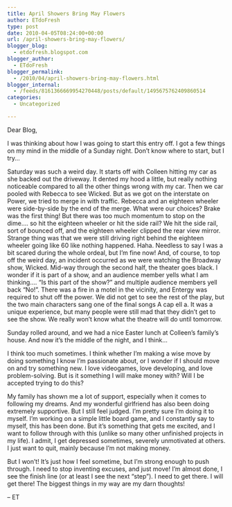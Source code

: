 ```yaml
---
title: April Showers Bring May Flowers
author: ETdoFresh
type: post
date: 2010-04-05T08:24:00+00:00
url: /april-showers-bring-may-flowers/
blogger_blog:
  - etdofresh.blogspot.com
blogger_author:
  - ETdoFresh
blogger_permalink:
  - /2010/04/april-showers-bring-may-flowers.html
blogger_internal:
  - /feeds/8161366669954270448/posts/default/1495675762409860514
categories:
  - Uncategorized

---
```

<div xmlns='http://www.w3.org/1999/xhtml'>
  <p>
    Dear Blog,
  </p>
  
  <p>
    I was thinking about how I was going to start this entry off. I got a few things on my mind in the middle of a Sunday night. Don&#8217;t know where to start, but I try&#8230;
  </p>
  
  <p>
    Saturday was such a weird day. It starts off with Colleen hitting my car as she backed out the driveway. It dented my hood a little, but really nothing noticeable compared to all the other things wrong with my car. Then we car pooled with Rebecca to see Wicked. But as we got on the interstate on Power, we tried to merge in with traffic. Rebecca and an eighteen wheeler were side-by-side by the end of the merge. What were our choices? Brake was the first thing! But there was too much momentum to stop on the dime&#8230;. so hit the eighteen wheeler or hit the side rail? We hit the side rail, sort of bounced off, and the eighteen wheeler clipped the rear view mirror. Strange thing was that we were still driving right behind the eighteen wheeler going like 60 like nothing happened. Haha. Needless to say I was a bit scared during the whole ordeal, but I&#8217;m fine now! And, of course, to top off the weird day, an incident occurred as we were watching the Broadway show, Wicked. Mid-way through the second half, the theater goes black. I wonder if it is part of a show, and an audience member yells what I am thinking&#8230;. &#8220;Is this part of the show?&#8221; and multiple audience members yell back &#8220;No!&#8221;. There was a fire in a motel in the vicinity, and Entergy was required to shut off the power. We did not get to see the rest of the play, but the two main characters sang one of the final songs A cap ell a. It was a unique experience, but many people were still mad that they didn&#8217;t get to see the show. We really won&#8217;t know what the theatre will do until tomorrow.
  </p>
  
  <p>
    Sunday rolled around, and we had a nice Easter lunch at Colleen&#8217;s family&#8217;s house. And now it&#8217;s the middle of the night, and I think&#8230;
  </p>
  
  <p>
    I think too much sometimes. I think whether I&#8217;m making a wise move by doing something I know I&#8217;m passionate about, or I wonder if I should move on and try something new. I love videogames, love developing, and love problem-solving. But is it something I will make money with? Will I be accepted trying to do this?
  </p>
  
  <p>
    My family has shown me a lot of support, especially when it comes to following my dreams. And my wonderful girlfriend has also been doing extremely supportive. But I still feel judged. I&#8217;m pretty sure I&#8217;m doing it to myself. I&#8217;m working on a simple little board game, and I constantly say to myself, this has been done. But it&#8217;s something that gets me excited, and I want to follow through with this (unlike so many other unfinished projects in my life). I admit, I get depressed sometimes, severely unmotivated at others. I just want to quit, mainly because I&#8217;m not making money.
  </p>
  
  <p>
    But I won&#8217;t! It&#8217;s just how I feel sometime, but I&#8217;m strong enough to push through. I need to stop inventing excuses, and just move! I&#8217;m almost done, I see the finish line (or at least I see the next &#8220;step&#8221;). I need to get there. I will get there! The biggest things in my way are my darn thoughts!
  </p>
  
  <p>
    &#8211; ET
  </p>
</div>